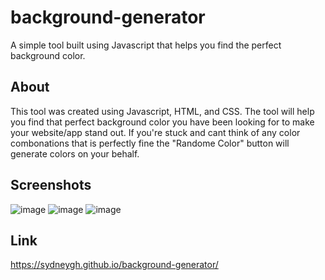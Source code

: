 # background-generator
A simple tool built using Javascript that helps you find the perfect background color.

<!--## Table of Contents -->

## About
This tool was created using Javascript, HTML, and CSS. The tool will help you find that perfect background color you have been looking for to make your website/app stand out. If you're stuck and cant think of any color combonations that is perfectly fine the "Randome Color" button will generate colors on your behalf. 

## Screenshots
![image](https://github.com/SydneyGH/background-generator/assets/83790292/75a2ea71-ef1b-4cb7-9d10-7d4978262a80)
![image](https://github.com/SydneyGH/background-generator/assets/83790292/f7046e2c-b43c-4957-8d47-ad325411bd6e)
![image](https://github.com/SydneyGH/background-generator/assets/83790292/9d0f4c6c-ce0a-412f-9e44-8990d3d0dbc8)

## Link
 https://sydneygh.github.io/background-generator/
